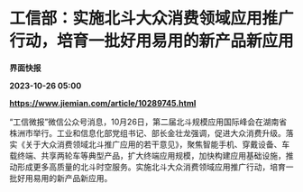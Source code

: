 # 工信部：实施北斗大众消费领域应用推广行动，培育一批好用易用的新产品新应用
**界面快报**

**2023-10-26 05:00**

**https://www.jiemian.com/article/10289745.html**

“工信微报”微信公众号消息，10月26日，第二届北斗规模应用国际峰会在湖南省株洲市举行。工业和信息化部党组书记、部长金壮龙强调，促进大众消费升级。落实《关于大众消费领域北斗推广应用的若干意见》，聚焦智能手机、穿戴设备、车载终端、共享两轮车等典型产品，扩大终端应用规模，加快构建应用基础设施，推动形成更多高质量的北斗时空服务。实施北斗大众消费领域应用推广行动，培育一批好用易用的新产品新应用。